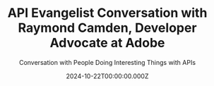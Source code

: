 ---
title: API Evangelist Conversation with Raymond Camden, Developer Advocate at Adobe
description: >-
  I was happy to have Raymond Camden, Developer Advocate at Adobe come by for
  another conversation. Raymond was on Breaking Changes back in the day, and
  I've been a follower of his work for well over a decade. He provided his
  obligatory plug for Adobe APIs he is an advocate for, but what is really
  motivating him was his new work at the intersection of API and AI. I don't
  have the time and budget to go to deep on AI, so I enjoy learning from someone
  who is as curious and pragmatic as I am about new technologies, a conversation
  that left me with some ideas of how I am going to use not just ChatGPT, but
  also Google Gemini for some of the API profiling work I am doing.
date: 2024-10-22T00:00:00.000Z
guestName: Raymond Camden
guestRole: Developer Advocate
guestCompany: Adobe
guestIndustry: Software
guestImage: /assets/img/people/raymond-camden-headshot.jpeg
bio: >-
  I'm an expert in developer evangelism and advocacy, web technologies, Jamstack
  and more with a passion for teaching others. I've written about, and presented
  on, technologies for the past twenty years and enjoy helping others become
  passionate about the web as well. My ideal role is as an evangelist/developer
  advocate where I can help others learn about new technologies and products. I
  write at raymondcamden.com (approximately 300K page views per month) and other
  industry publications. I've authored (and contributed to) multiple books over
  the years and speak at conferences around the world.
obfuscated: false
summary: Producing real world insights using AI APIs.
subtitle: Conversation with People Doing Interesting Things with APIs
audio_file: >-
  https://kinlane-productions2.s3.amazonaws.com/api-evangelist-conversations/api-evangelist-conversations-raymond-camden-adobe.wav
audio_length: 87897306
youtubeId: FutV8B9mwdE
sound_cloud: >-
  https://soundcloud.com/kinlane/api-evangelist-conversation-with-raymond-camden-developer-advocate-at-adobe
duration: '0:16:37'
publish_date: '2024-10-22 15:00:00'
url: >-
  https://conversations.apievangelist.com/sessions/2024-10-22-raymond-camden-adobe.html
tags:
  - PDF
  - Images
  - AI
  - Artificial Intelligence
partnerImage: >-
  https://kinlane-productions2.s3.amazonaws.com/api-evangelist-partners/apimatic-banner-728.jpg
partnerUrl: https://bit.ly/3NyONos
partnerTitle: Maximize API Adoption
conversation:
  - question: Who are you?
    answer: I am Raymond Camden. Welcome Ray.
  - question: What is your role?
    answer: I am a senior developer evangelist for Adobe.
  - question: What are you working on?
    answer: >-
      Too many different things. So my main like nine to five, uh, I was hired
      by the Acrobat services team, uh, which is a group of APIs related to
      document management. And I like to be honest when I talk about it and say,
      it's not. It's not cool, it's not awesome, but it's super practical. It's
      all kind of stuff like, you know, we're getting millions of documents and
      word, et cetera, and we want to, uh, consolidate on PDF. So we allow you
      to go from office to PDF at scale. Um, Again, not, not fun, but like super
      practical. Um, you need to do, you have millions of documents and you want
      to offer samples online because you sell eBooks. Uh, we can do things like
      splitting PDFs. So you can shove out like the first 10 pages, whatever.
      Uh, everything that you could do in Acrobat, the kind of slice and dice
      PDFs and stuff we have APIs for. Um, and very easy to use, uh, very
      simple. Very practical. Uh, there are some kind of cool ones where you
      could do things like use word as a kind of a template language and create
      dynamic PDFs and stuff like that. Uh, but. That's like my, my, my main
      thing, the main area where I work as an evangelist. I also am involved
      with our Firefly APIs as well. Um, these are the more fun ones to be
      honest, where, uh, you can do a lot of things with images. So, you know,
      from basic text to image, uh, to doing things at scale such that. I need
      to create banner ads and advertising in multiple formats, multiple
      languages, uh, with multiple different styles, uh, our Firefly or
      Photoshop they allow you to automate a lot of that, which, which I think
      is really, really neat. And one of the more practical uses, uh, for Gen
      AI, thirdly, my kind of third area, uh, API wise, anyway, uh, I've been
      doing a lot of Gen AI, uh, Uh, research on the Gemini platform from
      Google. Um, mainly because they were free. Like, honestly, like that's the
      only reason, uh, I know chat GPT, like they, they're number one, but you
      have to pay 20 bucks, which. Is I spend more on that on beer. Uh, but I
      didn't want to buy it. Like I just, I didn't, I didn't want to spend money
      to honestly like evangelize their product for them. And when Google
      announced their APIs and I could play with it for free, like that was it,
      I just went crazy into there. Um, I'll call out Cloudflare, Cloudflare
      also has a good free tier for AI stuff as well.
  - question: What can you do with Cloudflare?
    answer: >-
      uh, they have integrations with a couple of different models. So, uh, I
      last looked at it a year ago. I didn't realize it was that long. Um,
      they're serverless, they're, they're, they're serverless product, just
      workers. Is great in general, again, like a stupid free tier. Um, and they
      added native support to do AI stuff. And again, like a year ago, I did a
      quick test, sent a prompt, got a response. It just plain worked. Um, and
      again, very, very generous free tier, uh, over there.
  - question: What are you building?
    answer: >-
      Um, it's funny. Like when I first started, for some reason, I really
      wanted to be practical, which if you've been following me for a while,
      that's not at all. Um, if I find some new API, I will build something
      impractical with it. I'll have fun, but I kind of figure. I blog about it.
      I show you how easy to use. My use case is stupid, but hopefully you dear
      reader can have a practical, uh, use case based on what I showed you. Uh,
      and when I was playing with Gen AI, this is back early. A lot of the
      examples were frivolous. It was, you know, chatting and people would share
      fun examples. I would as well. And along with a not wanting to pay money
      for it be, I was, I felt like I should do something practical with it. Um,
      so. My initial experiments were just kind of like, kind of very basic.
      Here's some data, give me something back. Um, and then of course I went
      silly with it, but I. Started with basic prompts and just gradually
      learned a bit more. Um, especially like I got into it with Gemini right
      when their API came out. So as they added more stuff to it, I use that as
      an excuse to learn. So multimodal stuff, for example, uh, when they added
      APIs for that, that's when I learned multimodal calls and gen AI.
  - question: What benefits are there using the API over the UI?
    answer: >-
      Uh, so I think there's a couple answers to that. Uh, so Gemini has a great
      UI. They have an AI studio. Um, and I do a lot of prototyping there, but
      it's mostly a sanity check. Like I want to try this particular prompt. Um,
      So without writing code, even though it may be 5, 10 minutes, you know,
      real short, I'll go to AI studio. I'll do the prompt, you know, kind of
      hard coded, um, static example. And if I see, okay, I'm getting some
      logical out of this. This may work. Then I look at, um, writing code. Uh,
      one thing you find out with gen AI pretty quickly that the code is not
      hard at all. Um, it's, it's trivial. Like I remember that my first call to
      Gemini within like 30 minutes of looking at the doc and the code, less
      than that, I had it working. I could pass a prompt and get something back.
      That's when you learn that the prompt is incredibly important. The code is
      like just stupid. Post type calls. Um, it's a lot. I'm showing my age
      here. Uh, I started in, uh, back in dev with, with cold fusion. And one of
      the things that cold fusion did was make it really easy to talk to a
      database. And it did like, it was, you know, once you set it up, you
      could. Write SQL in your code and get stuff back. It was really, really
      simple. Then you learn writing good SQL, writing performance SQL, having
      your database set up. That was a like years and years of stuff that you
      had to learn. So gen AI, the code part for the most part has been next to
      nothing. Thinking about how to craft that has been a lot more work. And
      that's, I think kind of unique in the API space because typically you
      don't Think that much about arguments. Like if I'm doing imagery sizing,
      like, okay, I care about the size. Uh, but for Gen AI, you've spent way
      more time thinking about your prompt and thinking about the system
      instructions and all that I find it to be way, way more important than
      kind of what I'm used to typically when working with APIs.
  - question: Are semantics important to AI?
    answer: >-
      Yeah, so Jim and I has done some good work in that respects in terms of,
      uh, being able to spend, uh, send JSON  schema. Uh, so you can get kind of
      very precise, like, like one of the first things I found out. Gen AI is, I
      would just give you a blob of text back and it was cool text. But if you
      wanted like particular aspects of that, if you wanted to treat it like
      data and not just like human speaking, initially it was really hard to do
      that, like you could ask for JSON and sometimes it would just do random
      stuff, uh, with, with the Gemini, uh, being able to do JSON schema, you
      could say, I want an array of objects that has this key and this key, and
      you fill it in exactly like that. Uh, the blog posts I did two hours ago.
      Um, shows an example of that where in the first iteration, I was asking
      for insights and I got a great paragraph, a text back perfect. But then I
      wanted each insight by itself and I use a JSON schema to say you will give
      me an array of strings. And that gave me exactly that. The next iteration
      was, I want an array of insights, but for each insight, I want you to tell
      me if it's positive, negative, or neutral. And again, using JSON Schema, I
      was able to define, like, these are the exact strings that you will use
      when you return data. So that, that's been great, uh, for me for those
      type of demos.
  - question: How much time are you spending working with AI?
    answer: >-
      It changes every day, pretty much. Uh, you know, so part of the evangelist
      role is working with engineering, providing feedback, um, giving advice
      about how we should release stuff. And I do that for the Acrobat folks. I
      do that, uh, kind of unofficially. On the Firefly side as well. Um, and
      the Gen AI stuff is just general research. It's obviously. Becoming very,
      very important. So, um, it's, I, I kind of hit separate things each week
      in terms of what I'm researching. So the blog post from like two hours
      ago, uh, was an example of that, where it was just, uh, I had a web app
      for a stream. I did. This showing JavaScript charting and I'd build some
      sample, um, some sample sales data for the chart. And I saw a great blog
      post, uh, by, and give me a second. I want to make sure I say her name
      correctly. Uh, by Elizabeth, Elizabeth Siegel, uh, where she actually used
      cloud fare. Cloudflare's worker AI stuff to build a dashboard and added
      insights via AI into the dashboard. I thought that was an amazing idea. So
      I took my, just my one simple chart, took the exact same data, uh, and
      passed it to Gemini. And so now I have this web page that has a nice chart
      on top, but if you're like a CTO and just like, I don't want to look at a
      chart, that's too much work, uh, it has stuff like, you know, donut sales
      are going up, uh, banana sales are going down, apples are going up until
      the fall, whatever, uh, Stuff like that.Um, again, a big, huge thank you
      to her because it's awesome. I think to kind of mix those different, um,
      ways of showing data, um, on, on, on one web
slug: 2024-10-22-raymond-camden-adobe
---